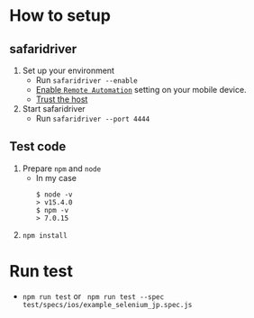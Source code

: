 # How to setup
## safaridriver
1. Set up your environment
    - Run `safaridriver --enable`
    - [Enable `Remote Automation`](https://webkit.org/blog/9395/webdriver-is-coming-to-safari-in-ios-13/) setting on your mobile device.
    - [Trust the host](https://support.apple.com/en-us/HT202778)
2. Start safaridriver
    - Run `safaridriver --port 4444`

## Test code
1. Prepare `npm` and `node`
    - In my case
        ```
        $ node -v
        > v15.4.0
        $ npm -v
        > 7.0.15
        ```
2. `npm install`

# Run test
- `npm run test` or ` npm run test --spec test/specs/ios/example_selenium_jp.spec.js`
